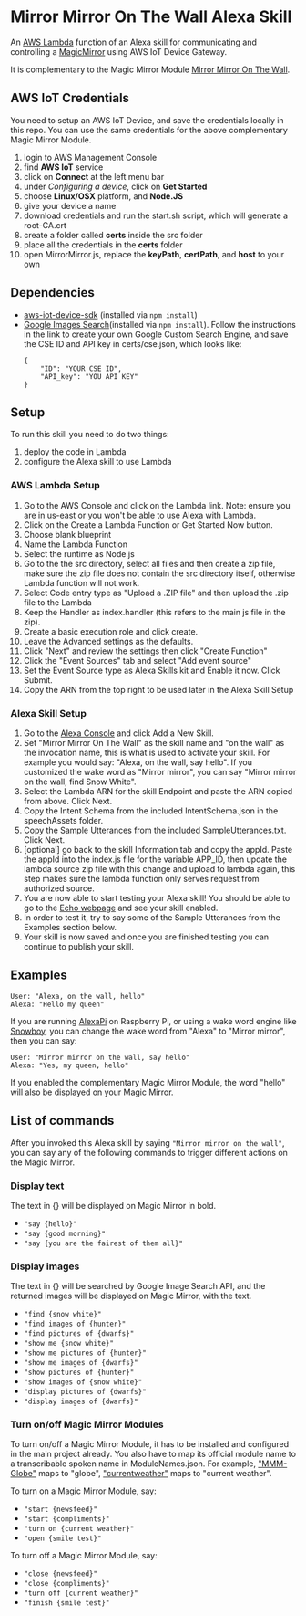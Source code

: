 # Mirror Mirror On The Wall Alexa Skill
An [AWS Lambda](http://aws.amazon.com/lambda) function of an Alexa skill for communicating and controlling a [MagicMirror](https://github.com/MichMich/MagicMirror) using AWS IoT Device Gateway. 

It is complementary to the Magic Mirror Module [Mirror Mirror On The Wall](https://github.com/joanaz/MMM-MirrorMirrorOnTheWall).


## AWS IoT Credentials

You need to setup an AWS IoT Device, and save the credentials locally in this repo. You can use the same credentials for the above complementary Magic Mirror Module.

1. login to AWS Management Console
2. find __AWS IoT__ service
3. click on __Connect__ at the left menu bar
4. under _Configuring a device_, click on __Get Started__
5. choose __Linux/OSX__ platform, and __Node.JS__
6. give your device a name
7. download credentials and run the start.sh script, which will generate a root-CA.crt
8. create a folder called __certs__ inside the src folder
9. place all the credentials in the __certs__ folder
10. open MirrorMirror.js, replace the __keyPath__, __certPath__, and __host__ to your own


## Dependencies

- [aws-iot-device-sdk](https://aws.amazon.com/iot/sdk/) (installed via `npm install`)
- [Google Images Search](https://www.npmjs.com/package/google-images)(installed via `npm install`). Follow the instructions in the link to create your own Google Custom Search Engine, and save the CSE ID and API key in certs/cse.json, which looks like:
    ```
    {
        "ID": "YOUR CSE ID",
        "API_key": "YOU API KEY"
    }
    ```


## Setup
To run this skill you need to do two things:
1. deploy the code in Lambda
2. configure the Alexa skill to use Lambda

### AWS Lambda Setup
1. Go to the AWS Console and click on the Lambda link. Note: ensure you are in us-east or you won't be able to use Alexa with Lambda.
2. Click on the Create a Lambda Function or Get Started Now button.
3. Choose blank blueprint
4. Name the Lambda Function
5. Select the runtime as Node.js
5. Go to the the src directory, select all files and then create a zip file, make sure the zip file does not contain the src directory itself, otherwise Lambda function will not work.
6. Select Code entry type as "Upload a .ZIP file" and then upload the .zip file to the Lambda
7. Keep the Handler as index.handler (this refers to the main js file in the zip).
8. Create a basic execution role and click create.
9. Leave the Advanced settings as the defaults.
10. Click "Next" and review the settings then click "Create Function"
11. Click the "Event Sources" tab and select "Add event source"
12. Set the Event Source type as Alexa Skills kit and Enable it now. Click Submit.
13. Copy the ARN from the top right to be used later in the Alexa Skill Setup

### Alexa Skill Setup
1. Go to the [Alexa Console](https://developer.amazon.com/edw/home.html) and click Add a New Skill.
2. Set "Mirror Mirror On The Wall" as the skill name and "on the wall" as the invocation name, this is what is used to activate your skill. For example you would say: "Alexa, on the wall, say hello". If you customized the wake word as "Mirror mirror", you can say "Mirror mirror on the wall, find Snow White".
3. Select the Lambda ARN for the skill Endpoint and paste the ARN copied from above. Click Next.
4. Copy the Intent Schema from the included IntentSchema.json in the speechAssets folder.
5. Copy the Sample Utterances from the included SampleUtterances.txt. Click Next.
6. [optional] go back to the skill Information tab and copy the appId. Paste the appId into the index.js file for the variable APP_ID,
   then update the lambda source zip file with this change and upload to lambda again, this step makes sure the lambda function only serves request from authorized source.
7. You are now able to start testing your Alexa skill! You should be able to go to the [Echo webpage](http://echo.amazon.com/#skills) and see your skill enabled.
8. In order to test it, try to say some of the Sample Utterances from the Examples section below.
9. Your skill is now saved and once you are finished testing you can continue to publish your skill.

## Examples

```
User: "Alexa, on the wall, hello"
Alexa: "Hello my queen"
```

If you are running [AlexaPi](https://github.com/alexa-pi/AlexaPi) on Raspberry Pi, or using a wake word engine like [Snowboy](https://github.com/Kitt-AI/snowboy), you can change the wake word from "Alexa" to "Mirror mirror", then you can say:

```
User: "Mirror mirror on the wall, say hello"
Alexa: "Yes, my queen, hello"
```

If you enabled the complementary Magic Mirror Module, the word "hello" will also be displayed on your Magic Mirror.


## List of commands
After you invoked this Alexa skill by saying `"Mirror mirror on the wall"`, you can say any of the following commands to trigger different actions on the Magic Mirror.

### Display text

The text in {} will be displayed on Magic Mirror in bold.

- `"say {hello}"`
- `"say {good morning}"`
- `"say {you are the fairest of them all}"`


### Display images

The text in {} will be searched by Google Image Search API, and the returned images will be displayed on Magic Mirror, with the text.

- `"find {snow white}"`
- `"find images of {hunter}"`
- `"find pictures of {dwarfs}"`
- `"show me {snow white}"`
- `"show me pictures of {hunter}"`
- `"show me images of {dwarfs}"`
- `"show pictures of {hunter}"`
- `"show images of {snow white}"`
- `"display pictures of {dwarfs}"`
- `"display images of {dwarfs}"`


### Turn on/off Magic Mirror Modules

To turn on/off a Magic Mirror Module, it has to be installed and configured in the main project already. You also have to map its official module name to a transcribable spoken name in ModuleNames.json. For example, ["MMM-Globe"](https://github.com/LukeSkywalker92/MMM-Globe) maps to "globe", ["currentweather"](https://github.com/MichMich/MagicMirror/tree/master/modules/default/currentweather) maps to "current weather".

To turn on a Magic Mirror Module, say:
- `"start {newsfeed}"`
- `"start {compliments}"`
- `"turn on {current weather}"`
- `"open {smile test}"`

To turn off a Magic Mirror Module, say:
- `"close {newsfeed}"`
- `"close {compliments}"`
- `"turn off {current weather}"`
- `"finish {smile test}"`


